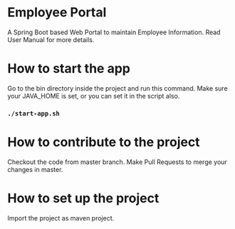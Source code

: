 # Employee Portal
A Spring Boot based Web Portal to maintain Employee Information. Read User Manual for more details.

# How to start the app
Go to the bin directory inside the project and run this command. Make sure your JAVA_HOME is set, or you can set it in the script also.

### `./start-app.sh`

# How to contribute to the project
Checkout the code from master branch. Make Pull Requests to merge your changes in master.

# How to set up the project
Import the project as maven project.
